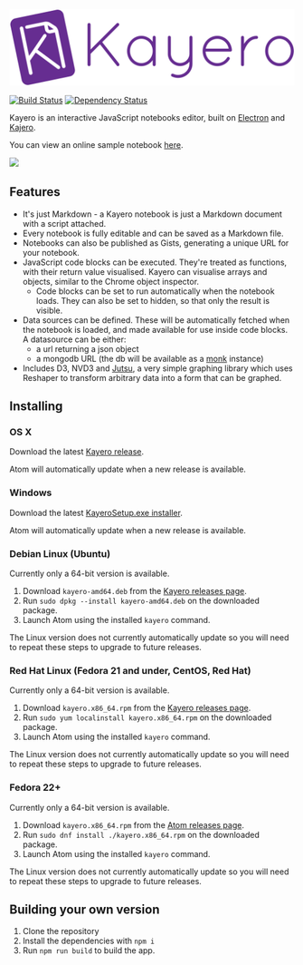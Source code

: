 ![Kayero](./assets/kayero-logo.svg)

[![Build Status](https://travis-ci.org/mathieudutour/kayero.svg?branch=master)](https://travis-ci.org/mathieudutour/kayero)
[![Dependency Status](https://david-dm.org/mathieudutour/kayero.svg)](https://david-dm.org/mathieudutour/kayero)

Kayero is an interactive JavaScript notebooks editor, built on [Electron](https://github.com/atom/electron) and [Kajero](https://github.com/JoelOtter/kajero).

You can view an online sample notebook [here](http://www.joelotter.com/kajero).

![](https://raw.githubusercontent.com/mathieudutour/kayero/master/doc/screenshot.png)

## Features

- It's just Markdown - a Kayero notebook is just a Markdown document with a script attached.
- Every notebook is fully editable and can be saved as a Markdown file.
- Notebooks can also be published as Gists, generating a unique URL for your notebook.
- JavaScript code blocks can be executed. They're treated as functions, with their return value visualised. Kayero can visualise arrays and objects, similar to the Chrome object inspector.
    - Code blocks can be set to run automatically when the notebook loads. They can also be set to hidden, so that only the result is visible.
- Data sources can be defined. These will be automatically fetched when the notebook is loaded, and made available for use inside code blocks. A datasource can be either:
    - a url returning a json object
    - a mongodb URL (the db will be available as a [monk](https://github.com/Automattic/monk) instance)
- Includes D3, NVD3 and [Jutsu](https://github.com/JoelOtter/jutsu), a very simple graphing library which uses Reshaper to transform arbitrary data into a form that can be graphed.


## Installing

### OS X

Download the latest [Kayero release](https://github.com/mathieudutour/kayero/releases/latest).

Atom will automatically update when a new release is available.

### Windows

Download the latest [KayeroSetup.exe installer](https://github.com/mathieudutour/kayero/releases/latest).

Atom will automatically update when a new release is available.

### Debian Linux (Ubuntu)

Currently only a 64-bit version is available.

1. Download `kayero-amd64.deb` from the [Kayero releases page](https://github.com/mathieudutour/kayero/releases/latest).
2. Run `sudo dpkg --install kayero-amd64.deb` on the downloaded package.
3. Launch Atom using the installed `kayero` command.

The Linux version does not currently automatically update so you will need to
repeat these steps to upgrade to future releases.

### Red Hat Linux (Fedora 21 and under, CentOS, Red Hat)

Currently only a 64-bit version is available.

1. Download `kayero.x86_64.rpm` from the [Kayero releases page](https://github.com/mathieudutour/kayero/releases/latest).
2. Run `sudo yum localinstall kayero.x86_64.rpm` on the downloaded package.
3. Launch Atom using the installed `kayero` command.

The Linux version does not currently automatically update so you will need to
repeat these steps to upgrade to future releases.

### Fedora 22+

Currently only a 64-bit version is available.

1. Download `kayero.x86_64.rpm` from the [Atom releases page](https://github.com/mathieudutour/kayero/releases/latest).
2. Run `sudo dnf install ./kayero.x86_64.rpm` on the downloaded package.
3. Launch Atom using the installed `kayero` command.

The Linux version does not currently automatically update so you will need to
repeat these steps to upgrade to future releases.

## Building your own version

1. Clone the repository
2. Install the dependencies with `npm i`
2. Run `npm run build` to build the app.
